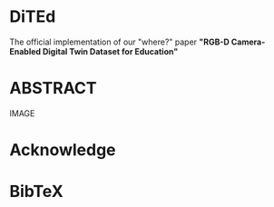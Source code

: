 # DiTEd

The official implementation of our "where?" paper **"RGB-D Camera-Enabled Digital Twin Dataset for Education"**

# ABSTRACT

IMAGE

# Acknowledge

# BibTeX
